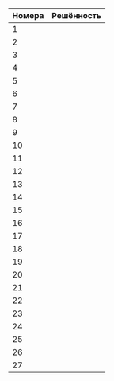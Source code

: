 | Номера | Решённость |
| ------ | ------ |
| 1 |  |
| 2 |  |
| 3 |  |
| 4 |  |
| 5 |  |
| 6 |  |
| 7 |  |
| 8 |  |
| 9 |  |
| 10 |  |
| 11 |  |
| 12 |  |
| 13 |  |
| 14 |  |
| 15 |  |
| 16 |  |
| 17 |  |
| 18 |  |
| 19 |  |
| 20 |  |
| 21 |  |
| 22 |  |
| 23 |  |
| 24 |  |
| 25 |  |
| 26 |  |
| 27 |  |
